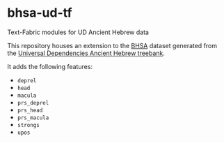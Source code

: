 # bhsa-ud-tf
Text-Fabric modules for UD Ancient Hebrew data

This repository houses an extension to the [BHSA](https://github.com/etcbc/bhsa) dataset generated from the [Universal Dependencies Ancient Hebrew treebank](https://github.com/UniversalDependencies/UD_Ancient_Hebrew-PTNK/).

It adds the following features:
- `deprel`
- `head`
- `macula`
- `prs_deprel`
- `prs_head`
- `prs_macula`
- `strongs`
- `upos`
